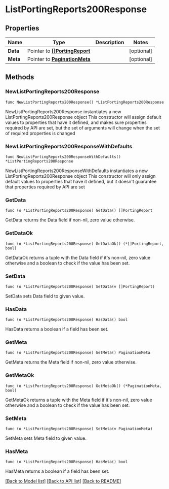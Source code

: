 # ListPortingReports200Response

## Properties

Name | Type | Description | Notes
------------ | ------------- | ------------- | -------------
**Data** | Pointer to [**[]PortingReport**](PortingReport.md) |  | [optional] 
**Meta** | Pointer to [**PaginationMeta**](PaginationMeta.md) |  | [optional] 

## Methods

### NewListPortingReports200Response

`func NewListPortingReports200Response() *ListPortingReports200Response`

NewListPortingReports200Response instantiates a new ListPortingReports200Response object
This constructor will assign default values to properties that have it defined,
and makes sure properties required by API are set, but the set of arguments
will change when the set of required properties is changed

### NewListPortingReports200ResponseWithDefaults

`func NewListPortingReports200ResponseWithDefaults() *ListPortingReports200Response`

NewListPortingReports200ResponseWithDefaults instantiates a new ListPortingReports200Response object
This constructor will only assign default values to properties that have it defined,
but it doesn't guarantee that properties required by API are set

### GetData

`func (o *ListPortingReports200Response) GetData() []PortingReport`

GetData returns the Data field if non-nil, zero value otherwise.

### GetDataOk

`func (o *ListPortingReports200Response) GetDataOk() (*[]PortingReport, bool)`

GetDataOk returns a tuple with the Data field if it's non-nil, zero value otherwise
and a boolean to check if the value has been set.

### SetData

`func (o *ListPortingReports200Response) SetData(v []PortingReport)`

SetData sets Data field to given value.

### HasData

`func (o *ListPortingReports200Response) HasData() bool`

HasData returns a boolean if a field has been set.

### GetMeta

`func (o *ListPortingReports200Response) GetMeta() PaginationMeta`

GetMeta returns the Meta field if non-nil, zero value otherwise.

### GetMetaOk

`func (o *ListPortingReports200Response) GetMetaOk() (*PaginationMeta, bool)`

GetMetaOk returns a tuple with the Meta field if it's non-nil, zero value otherwise
and a boolean to check if the value has been set.

### SetMeta

`func (o *ListPortingReports200Response) SetMeta(v PaginationMeta)`

SetMeta sets Meta field to given value.

### HasMeta

`func (o *ListPortingReports200Response) HasMeta() bool`

HasMeta returns a boolean if a field has been set.


[[Back to Model list]](../README.md#documentation-for-models) [[Back to API list]](../README.md#documentation-for-api-endpoints) [[Back to README]](../README.md)


